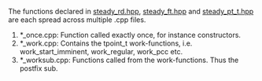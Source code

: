 The functions declared in [steady_rd.hpp](../../../../include/dectnrp/upper/p2p/steady_rd.hpp), [steady_ft.hpp](../../../../include/dectnrp/upper/p2p/steady_ft.hpp) and [steady_pt_t.hpp](../../../../include/dectnrp/upper/p2p/steady_pt_t.hpp) are each spread across multiple .cpp files.

1. *_once.cpp:      Function called exactly once, for instance constructors.
2. *_work.cpp:      Contains the tpoint_t work-functions, i.e. work_start_imminent, work_regular, work_pcc etc.
2. *_worksub.cpp:   Functions called from the work-functions. Thus the postfix sub.
